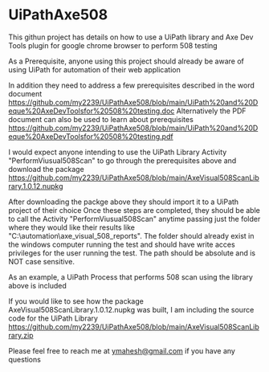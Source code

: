 # UiPathAxe508
This githun project has details on how to use a UiPath  library and Axe Dev Tools plugin for google chrome browser to perform 508 testing

As a Prerequisite, anyone using this project should already be aware of using UiPath for automation of their web application

In addition they need to address a few prerequisites described in the word document https://github.com/my2239/UiPathAxe508/blob/main/UiPath%20and%20Deque%20AxeDevToolsfor%20508%20testing.doc
Alternatively the PDF document can also be used to learn about prerequisites
https://github.com/my2239/UiPathAxe508/blob/main/UiPath%20and%20Deque%20AxeDevToolsfor%20508%20testing.pdf

I would expect anyone intending to use the UiPath Library Activity "PerformViusual508Scan" to go through the prerequisites above and download the package
https://github.com/my2239/UiPathAxe508/blob/main/AxeVisual508ScanLibrary.1.0.12.nupkg

After downloading the packge above they should import it to a UiPath project of their choice
Once these steps are completed, they should be able to call the Activity "PerformViusual508Scan" anytime passing just the folder where they would like their results like "C:\automation\axe_visual_508_reports". The folder should already exist in the windows computer running the test and should have write acces privileges for the user running the test. The path should be absolute and is NOT case sensitive.

As an example, a UiPath Process that performs 508 scan using the library above is included

If you would like to see how the package  AxeVisual508ScanLibrary.1.0.12.nupkg was built, I am including the source code for the UiPath Library
https://github.com/my2239/UiPathAxe508/blob/main/AxeVisual508ScanLibrary.zip

Please feel free to reach me at ymahesh@gmail.com if you have any questions

